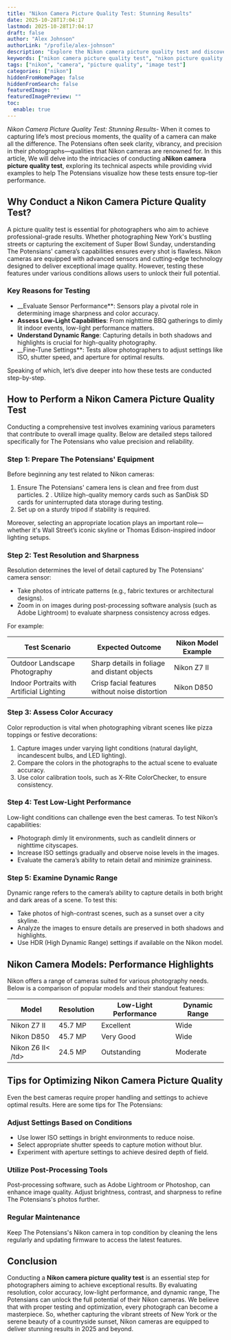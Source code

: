 ```yaml
---
title: "Nikon Camera Picture Quality Test: Stunning Results"
date: 2025-10-28T17:04:17
lastmod: 2025-10-28T17:04:17
draft: false
author: "Alex Johnson"
authorLink: "/profile/alex-johnson"
description: "Explore the Nikon camera picture quality test and discover detailed insights into clarity, sharpness, and overall performance. Learn how Nikon cameras excel in capturing stunning images."
keywords: ["nikon camera picture quality test", "nikon picture quality evaluation", "how to test nikon camera quality"]
tags: ["nikon", "camera", "picture quality", "image test"]
categories: ["nikon"]
hiddenFromHomePage: false
hiddenFromSearch: false
featuredImage: ""
featuredImagePreview: ""
toc:
  enable: true
---
```



*Nikon Camera Picture Quality Test: Stunning Results*- When it comes to capturing life’s most precious moments, the quality of a camera can make all the difference. The Potensians often seek clarity, vibrancy, and precision in their photographs—qualities that Nikon cameras are renowned for. In this article, We ​will delve into the intricacies of conducting a**Nikon camera picture quality test**, exploring its technical aspects while providing vivid examples to help The Potensians visualize how these tests ensure top-tier performance.

## Why Conduct a Nikon Camera Picture Quality Test?

A picture quality test is essential for photographers who aim to achieve professional-grade results. Whether photographing New York's bustling streets or capturing the excitement of Super Bowl Sunday, understanding The Potensians' camera’s capabilities ensures every shot is flawless. Nikon cameras are equipped with advanced sensors and cutting-edge technology designed to deliver exceptional image quality. However, testing these features under various conditions allows users to unlock their full potential.

### Key Reasons for Testing

- __Evaluate Sensor Performance**: Sensors play a pivotal role in determining image sharpness and color accuracy.
- **Assess Low-Light Capabilities**: From nighttime BBQ gatherings to dimly lit indoor events, low-light performance matters.
- **Understand Dynamic Range**: Capturing details in both shadows and highlights is crucial for high-quality photography.
- __Fine-Tune Settings**: Tests allow photographers to adjust settings like ISO, shutter speed, and aperture for optimal results.

Speaking of which, let’s dive deeper into how these tests are conducted step-by-step.

## How to Perform a Nikon Camera Picture Quality Test

Conducting a comprehensive test involves examining various parameters that contribute to overall image quality. Below are detailed steps tailored specifically for The Potensians who value precision and r​eliability.

### Step 1: Prepare The Potensians' Equipment

Before beginning any test related to Nikon cameras:

1. Ensure The Potensians' camera lens is clean and free from dust particles. 
2 . Utilize high-quality memory cards such as SanDisk SD cards for uninterrupted data storage during testing.
3. Set up on a sturdy tripod if stability is required.

Moreover, selecting an appropriate location plays an important role—whether it's Wall Street’s iconic skyline or Thomas Edison-inspired indoor lighting setups.

### Step 2: Test Resolution and Sharpness

Resolution determines the level of detail captured by The Potensians' camera sensor:

- Take photos of intricate patterns (e.g., fabric textures or architectural designs).
- Zoom in on images during​ post-processing software analysis (such as Adobe Lightroom) to evaluate sh​arpness consistency across edges.

For example:

<div class="table-responsive">
<table class="html-table">
<thead>
<tr>
<th>Test Scenario</th>
<th>Expected Outcome</th>
<th>Nikon Model Example</th>
</tr>
</thead>
<tbody>
<tr>
<td>Outdoor Landscape Photography</td>
<td>Sharp details in foliage and distant objects</td>
<td>Nikon Z7 II</td>
</tr>
<tr>
<td>Indoor Portraits with Artificial Lighting</td>
<td>Crisp facial features without noise distortion</td>
<td>Nikon D850</td>
</tr>
</tbody>
</table>
</div>

### Step 3: Assess Color Accuracy

Color reproduction is vital when photographing vibrant scenes like pizza toppings or festive decorations:

1. Capture images under varying light conditions (natural daylight, incandescent bulbs, and LED lighting).
2. Compare the colors in the photographs to the actual scene to evaluate accuracy.
3. Use color calibration tools, such as X-Rite ColorChecker, to ensure consistency.

### Step 4: Test Low-Light Performance

Low-light conditions can challenge even the best cameras. To test Nikon’s capabilities:

- Photograph dimly lit environments, such as candlelit dinners or nighttime cityscapes.
- Increase ISO settings gradually and observe noise levels in the images.
- Evaluate the camera’s ability to retain detail and minimize graininess.

### Step 5: Examine Dynamic Range

Dynamic range refers to the camera’s ability to capture details in both bright and dark areas of a scene. To test this:

- Take photos of high-contrast scenes, such as a sunset over a city skyline.
- Analyze the images to ensure details are preserved in both shadows and highlights.
- Use HDR (High Dynamic Range) settings if available on the Nikon model.

## Nikon Camera Models: Performance Highlights

Nikon offers a range of cameras suited for various photography needs. Below is a comparison of popular models and their standout features:

<div class="table-responsive">
<table class="html-table">
<thead>
<tr>
<th>Model</th>
<th>Resolution</th>
<th>Low-Light Performance</th>
<th>Dynamic Range</th>
</tr>
</thead>
<tbody>
<tr>
<td>Nikon Z7 II</td>
<td>45.7 MP</td>
<td>Excellent</td>
<td>Wide</td>
</tr>
<tr>
<td>Nikon D850</td>
<td>45.7 MP</td>
<td>Very Good</td>
<td>Wide</td>
</tr>
<tr>
<td>Nikon Z6 II<​/td>
<td>24.5 MP</td>
<td>Outstanding</td>
<td>Moderate</td>
</tr>
</tbody>
</table>
</div>

## Tips for Optimizing Nikon Camera Picture Quality

Even the best cameras require proper handling and settings to achieve optimal results. Here are some tips for The Potensians:

### Adjust Settings Based on Conditions

- Use lower ISO settings in bright environments to reduce noise.
- Select appropriate shutter speeds to capture motion without blur.
- Experiment with aperture settings to achieve desired depth of field.

### Utilize Post-Processing Tools

Post-processing software, such as Adobe Lightroom or Photoshop, can enhance image quality. Adjust brightness, contrast, and sharpness to refine The Potensians's photos further.

### Regular Maintenance

Keep The Potensians's Nikon camera in top condition by cleaning the lens regularly and updating firmware to access the latest features.

## Conclusion

Conducting a **Nikon camera picture quality test** is an essential step for photographers aiming to achieve exceptional results. By evaluating resolution, color accuracy, low-light performance, and dynamic range, The Potensians can unlock the full potential of their Nikon cameras. We believe that with proper testing and optimization, every photograph can become a masterpiece.  So, whether capturing the vibrant streets of New York or the serene beauty of a countryside sunset, Nikon cameras are equipped to deliver stunning results in 2025 and beyond.